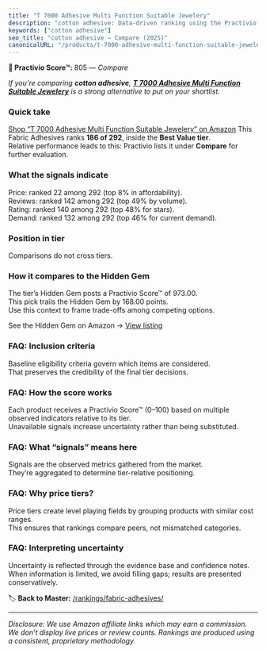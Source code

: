 ```yaml
---
title: "T 7000 Adhesive Multi Function Suitable Jewelery"
description: "cotton adhesive: Data-driven ranking using the Practivio Score™. Positioned by quality, value, demand, findability, momentum."
keywords: ["cotton adhesive"]
seo_title: "cotton adhesive — Compare (2025)"
canonicalURL: "/products/t-7000-adhesive-multi-function-suitable-jewelery-B09DV1BF7V/"
---
```


**🛒 Practivio Score™:** 805 — _Compare_


*If you're comparing **cotton adhesive**, **[T 7000 Adhesive Multi Function Suitable Jewelery](https://www.amazon.com/dp/B09DV1BF7V?tag=practivio-20)** is a strong alternative to put on your shortlist.*
### Quick take
[Shop “T 7000 Adhesive Multi Function Suitable Jewelery” on Amazon](https://www.amazon.com/dp/B09DV1BF7V?tag=practivio-20)
This Fabric Adhesives ranks **186 of 292**, inside the **Best Value tier**.  
Relative performance leads to this: Practivio lists it under **Compare** for further evaluation.

### What the signals indicate
Price: ranked 22 among 292 (top 8% in affordability).  
Reviews: ranked 142 among 292 (top 49% by volume).  
Rating: ranked 140 among 292 (top 48% for stars).  
Demand: ranked 132 among 292 (top 46% for current demand).

### Position in tier
Comparisons do not cross tiers.

### How it compares to the Hidden Gem
The tier’s Hidden Gem posts a Practivio Score™ of 973.00.  
This pick trails the Hidden Gem by 168.00 points.  
Use this context to frame trade-offs among competing options.  

See the Hidden Gem on Amazon → [View listing](https://www.amazon.com/dp/B00178QSE6?tag=practivio-20)

### FAQ: Inclusion criteria
Baseline eligibility criteria govern which items are considered.  
That preserves the credibility of the final tier decisions.

### FAQ: How the score works
Each product receives a Practivio Score™ (0–100) based on multiple observed indicators relative to its tier.  
Unavailable signals increase uncertainty rather than being substituted.

### FAQ: What “signals” means here
Signals are the observed metrics gathered from the market.  
They’re aggregated to determine tier-relative positioning.

### FAQ: Why price tiers?
Price tiers create level playing fields by grouping products with similar cost ranges.  
This ensures that rankings compare peers, not mismatched categories.

### FAQ: Interpreting uncertainty
Uncertainty is reflected through the evidence base and confidence notes.  
When information is limited, we avoid filling gaps; results are presented conservatively.

<!-- Missing template for Compare/CompareWithinPriceClass -->


🏷️ **Back to Master:** [/rankings/fabric-adhesives/](/rankings/fabric-adhesives/)

---
_Disclosure: We use Amazon affiliate links which may earn a commission. We don’t display live prices or review counts. Rankings are produced using a consistent, proprietary methodology._
